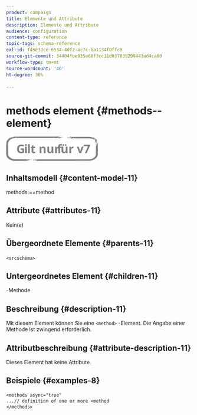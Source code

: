 ```yaml
---
product: campaign
title: Elemente und Attribute
description: Elemente und Attribute
audience: configuration
content-type: reference
topic-tags: schema-reference
exl-id: f45e32ce-6534-4df2-ac7c-ba1134f0ffc8
source-git-commit: 34404fbe935e68f3cc11d937839209443ad4ca60
workflow-type: tm+mt
source-wordcount: '40'
ht-degree: 30%

---
```


# methods element {#methods--element}

![](../../../assets/v7-only.svg)

## Inhaltsmodell {#content-model-11}

methods:==method

## Attribute {#attributes-11}

Kein(e)

## Übergeordnete Elemente {#parents-11}

`<srcschema>`

## Untergeordnetes Element {#children-11}

-Methode

## Beschreibung {#description-11}

Mit diesem Element können Sie eine `<method>`  -Element. Die Angabe einer Methode ist zwingend erforderlich.

## Attributbeschreibung {#attribute-description-11}

Dieses Element hat keine Attribute.

## Beispiele {#examples-8}

```
<methods async="true"
...// definition of one or more <method
</methods>
```
